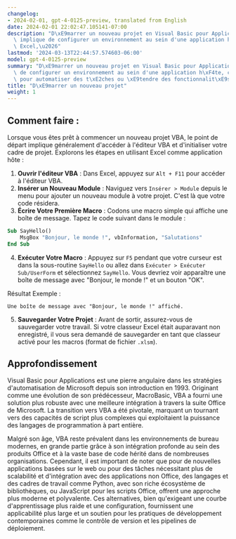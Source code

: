```yaml
---
changelog:
- 2024-02-01, gpt-4-0125-preview, translated from English
date: 2024-02-01 22:02:47.105141-07:00
description: "D\xE9marrer un nouveau projet en Visual Basic pour Applications (VBA)\
  \ implique de configurer un environnement au sein d'une application h\xF4te, comme\
  \ Excel,\u2026"
lastmod: '2024-03-13T22:44:57.574603-06:00'
model: gpt-4-0125-preview
summary: "D\xE9marrer un nouveau projet en Visual Basic pour Applications (VBA) implique\
  \ de configurer un environnement au sein d'une application h\xF4te, comme Excel,\
  \ pour automatiser des t\xE2ches ou \xE9tendre des fonctionnalit\xE9s."
title: "D\xE9marrer un nouveau projet"
weight: 1
---
```


## Comment faire :
Lorsque vous êtes prêt à commencer un nouveau projet VBA, le point de départ implique généralement d'accéder à l'éditeur VBA et d'initialiser votre cadre de projet. Explorons les étapes en utilisant Excel comme application hôte :

1. **Ouvrir l'éditeur VBA** : Dans Excel, appuyez sur `Alt + F11` pour accéder à l'éditeur VBA.
2. **Insérer un Nouveau Module** : Naviguez vers `Insérer > Module` depuis le menu pour ajouter un nouveau module à votre projet. C'est là que votre code résidera.
3. **Écrire Votre Première Macro** : Codons une macro simple qui affiche une boîte de message. Tapez le code suivant dans le module :

```vb
Sub SayHello()
    MsgBox "Bonjour, le monde !", vbInformation, "Salutations"
End Sub
```

4. **Exécuter Votre Macro** : Appuyez sur `F5` pendant que votre curseur est dans la sous-routine `SayHello` ou allez dans `Exécuter > Exécuter Sub/UserForm` et sélectionnez `SayHello`. Vous devriez voir apparaître une boîte de message avec "Bonjour, le monde !" et un bouton "OK".

Résultat Exemple :

```plaintext
Une boîte de message avec "Bonjour, le monde !" affiché.
```

5. **Sauvegarder Votre Projet** : Avant de sortir, assurez-vous de sauvegarder votre travail. Si votre classeur Excel était auparavant non enregistré, il vous sera demandé de sauvegarder en tant que classeur activé pour les macros (format de fichier `.xlsm`).

## Approfondissement
Visual Basic pour Applications est une pierre angulaire dans les stratégies d'automatisation de Microsoft depuis son introduction en 1993. Originant comme une évolution de son prédécesseur, MacroBasic, VBA a fourni une solution plus robuste avec une meilleure intégration à travers la suite Office de Microsoft. La transition vers VBA a été pivotale, marquant un tournant vers des capacités de script plus complexes qui exploitaient la puissance des langages de programmation à part entière.

Malgré son âge, VBA reste prévalent dans les environnements de bureau modernes, en grande partie grâce à son intégration profonde au sein des produits Office et à la vaste base de code hérité dans de nombreuses organisations. Cependant, il est important de noter que pour de nouvelles applications basées sur le web ou pour des tâches nécessitant plus de scalabilité et d'intégration avec des applications non Office, des langages et des cadres de travail comme Python, avec son riche écosystème de bibliothèques, ou JavaScript pour les scripts Office, offrent une approche plus moderne et polyvalente. Ces alternatives, bien qu'exigeant une courbe d'apprentissage plus raide et une configuration, fournissent une applicabilité plus large et un soutien pour les pratiques de développement contemporaines comme le contrôle de version et les pipelines de déploiement.
